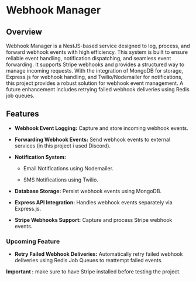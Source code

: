 # Webhook Manager

## Overview
Webhook Manager is a NestJS-based service designed to log, process, and forward webhook events with high efficiency. This system is built to ensure reliable event handling, notification dispatching, and seamless event forwarding. It supports Stripe webhooks and provides a structured way to manage incoming requests.
With the integration of MongoDB for storage, Express.js for webhook handling, and Twilio/Nodemailer for notifications, this project provides a robust solution for webhook event management. A future enhancement includes retrying failed webhook deliveries using Redis job queues.

## Features

* **Webhook Event Logging:** Capture and store incoming webhook events.

* **Forwarding Webhook Events:** Send webhook events to external services (in this project i used Discord).

* **Notification System:**

  * Email Notifications using Nodemailer.

  * SMS Notifications using Twilio.

* **Database Storage:** Persist webhook events using MongoDB.

* **Express API Integration:** Handles webhook events separately via Express.js.

* **Stripe Webhooks Support:** Capture and process Stripe webhook events.

### Upcoming Feature

* **Retry Failed Webhook Deliveries:** Automatically retry failed webhook deliveries using Redis Job Queues to reattempt failed events.


**Important :** make sure to have Stripe installed before testing the project.
